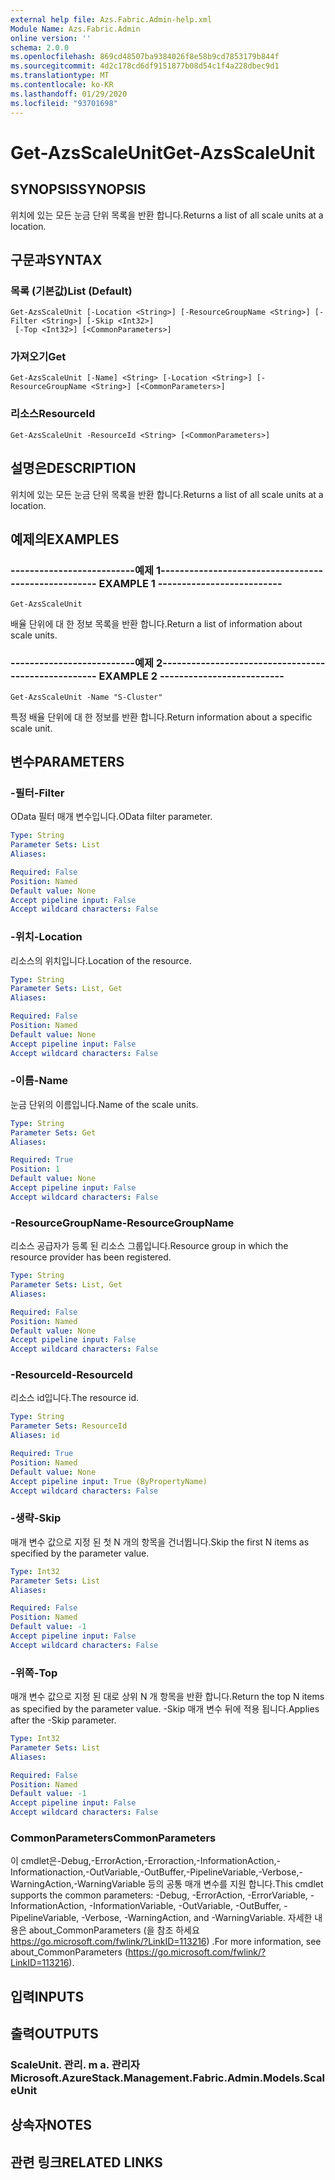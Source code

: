 ```yaml
---
external help file: Azs.Fabric.Admin-help.xml
Module Name: Azs.Fabric.Admin
online version: ''
schema: 2.0.0
ms.openlocfilehash: 869cd48507ba9384026f8e58b9cd7853179b844f
ms.sourcegitcommit: 4d2c178cd6df9151877b08d54c1f4a228dbec9d1
ms.translationtype: MT
ms.contentlocale: ko-KR
ms.lasthandoff: 01/29/2020
ms.locfileid: "93701698"
---
```

# <span data-ttu-id="b8593-101">Get-AzsScaleUnit</span><span class="sxs-lookup"><span data-stu-id="b8593-101">Get-AzsScaleUnit</span></span>

## <span data-ttu-id="b8593-102">SYNOPSIS</span><span class="sxs-lookup"><span data-stu-id="b8593-102">SYNOPSIS</span></span>
<span data-ttu-id="b8593-103">위치에 있는 모든 눈금 단위 목록을 반환 합니다.</span><span class="sxs-lookup"><span data-stu-id="b8593-103">Returns a list of all scale units at a location.</span></span>

## <span data-ttu-id="b8593-104">구문과</span><span class="sxs-lookup"><span data-stu-id="b8593-104">SYNTAX</span></span>

### <span data-ttu-id="b8593-105">목록 (기본값)</span><span class="sxs-lookup"><span data-stu-id="b8593-105">List (Default)</span></span>
```
Get-AzsScaleUnit [-Location <String>] [-ResourceGroupName <String>] [-Filter <String>] [-Skip <Int32>]
 [-Top <Int32>] [<CommonParameters>]
```

### <span data-ttu-id="b8593-106">가져오기</span><span class="sxs-lookup"><span data-stu-id="b8593-106">Get</span></span>
```
Get-AzsScaleUnit [-Name] <String> [-Location <String>] [-ResourceGroupName <String>] [<CommonParameters>]
```

### <span data-ttu-id="b8593-107">리소스</span><span class="sxs-lookup"><span data-stu-id="b8593-107">ResourceId</span></span>
```
Get-AzsScaleUnit -ResourceId <String> [<CommonParameters>]
```

## <span data-ttu-id="b8593-108">설명은</span><span class="sxs-lookup"><span data-stu-id="b8593-108">DESCRIPTION</span></span>
<span data-ttu-id="b8593-109">위치에 있는 모든 눈금 단위 목록을 반환 합니다.</span><span class="sxs-lookup"><span data-stu-id="b8593-109">Returns a list of all scale units at a location.</span></span>

## <span data-ttu-id="b8593-110">예제의</span><span class="sxs-lookup"><span data-stu-id="b8593-110">EXAMPLES</span></span>

### <span data-ttu-id="b8593-111">--------------------------예제 1--------------------------</span><span class="sxs-lookup"><span data-stu-id="b8593-111">-------------------------- EXAMPLE 1 --------------------------</span></span>
```
Get-AzsScaleUnit
```

<span data-ttu-id="b8593-112">배율 단위에 대 한 정보 목록을 반환 합니다.</span><span class="sxs-lookup"><span data-stu-id="b8593-112">Return a list of information about scale units.</span></span>

### <span data-ttu-id="b8593-113">--------------------------예제 2--------------------------</span><span class="sxs-lookup"><span data-stu-id="b8593-113">-------------------------- EXAMPLE 2 --------------------------</span></span>
```
Get-AzsScaleUnit -Name "S-Cluster"
```

<span data-ttu-id="b8593-114">특정 배율 단위에 대 한 정보를 반환 합니다.</span><span class="sxs-lookup"><span data-stu-id="b8593-114">Return information about a specific scale unit.</span></span>

## <span data-ttu-id="b8593-115">변수</span><span class="sxs-lookup"><span data-stu-id="b8593-115">PARAMETERS</span></span>

### <span data-ttu-id="b8593-116">-필터</span><span class="sxs-lookup"><span data-stu-id="b8593-116">-Filter</span></span>
<span data-ttu-id="b8593-117">OData 필터 매개 변수입니다.</span><span class="sxs-lookup"><span data-stu-id="b8593-117">OData filter parameter.</span></span>

```yaml
Type: String
Parameter Sets: List
Aliases: 

Required: False
Position: Named
Default value: None
Accept pipeline input: False
Accept wildcard characters: False
```

### <span data-ttu-id="b8593-118">-위치</span><span class="sxs-lookup"><span data-stu-id="b8593-118">-Location</span></span>
<span data-ttu-id="b8593-119">리소스의 위치입니다.</span><span class="sxs-lookup"><span data-stu-id="b8593-119">Location of the resource.</span></span>

```yaml
Type: String
Parameter Sets: List, Get
Aliases: 

Required: False
Position: Named
Default value: None
Accept pipeline input: False
Accept wildcard characters: False
```

### <span data-ttu-id="b8593-120">-이름</span><span class="sxs-lookup"><span data-stu-id="b8593-120">-Name</span></span>
<span data-ttu-id="b8593-121">눈금 단위의 이름입니다.</span><span class="sxs-lookup"><span data-stu-id="b8593-121">Name of the scale units.</span></span>

```yaml
Type: String
Parameter Sets: Get
Aliases: 

Required: True
Position: 1
Default value: None
Accept pipeline input: False
Accept wildcard characters: False
```

### <span data-ttu-id="b8593-122">-ResourceGroupName</span><span class="sxs-lookup"><span data-stu-id="b8593-122">-ResourceGroupName</span></span>
<span data-ttu-id="b8593-123">리소스 공급자가 등록 된 리소스 그룹입니다.</span><span class="sxs-lookup"><span data-stu-id="b8593-123">Resource group in which the resource provider has been registered.</span></span>

```yaml
Type: String
Parameter Sets: List, Get
Aliases: 

Required: False
Position: Named
Default value: None
Accept pipeline input: False
Accept wildcard characters: False
```

### <span data-ttu-id="b8593-124">-ResourceId</span><span class="sxs-lookup"><span data-stu-id="b8593-124">-ResourceId</span></span>
<span data-ttu-id="b8593-125">리소스 id입니다.</span><span class="sxs-lookup"><span data-stu-id="b8593-125">The resource id.</span></span>

```yaml
Type: String
Parameter Sets: ResourceId
Aliases: id

Required: True
Position: Named
Default value: None
Accept pipeline input: True (ByPropertyName)
Accept wildcard characters: False
```

### <span data-ttu-id="b8593-126">-생략</span><span class="sxs-lookup"><span data-stu-id="b8593-126">-Skip</span></span>
<span data-ttu-id="b8593-127">매개 변수 값으로 지정 된 첫 N 개의 항목을 건너뜁니다.</span><span class="sxs-lookup"><span data-stu-id="b8593-127">Skip the first N items as specified by the parameter value.</span></span>

```yaml
Type: Int32
Parameter Sets: List
Aliases: 

Required: False
Position: Named
Default value: -1
Accept pipeline input: False
Accept wildcard characters: False
```

### <span data-ttu-id="b8593-128">-위쪽</span><span class="sxs-lookup"><span data-stu-id="b8593-128">-Top</span></span>
<span data-ttu-id="b8593-129">매개 변수 값으로 지정 된 대로 상위 N 개 항목을 반환 합니다.</span><span class="sxs-lookup"><span data-stu-id="b8593-129">Return the top N items as specified by the parameter value.</span></span>
<span data-ttu-id="b8593-130">-Skip 매개 변수 뒤에 적용 됩니다.</span><span class="sxs-lookup"><span data-stu-id="b8593-130">Applies after the -Skip parameter.</span></span>

```yaml
Type: Int32
Parameter Sets: List
Aliases: 

Required: False
Position: Named
Default value: -1
Accept pipeline input: False
Accept wildcard characters: False
```

### <span data-ttu-id="b8593-131">CommonParameters</span><span class="sxs-lookup"><span data-stu-id="b8593-131">CommonParameters</span></span>
<span data-ttu-id="b8593-132">이 cmdlet은-Debug,-ErrorAction,-Erroraction,-InformationAction,-Informationaction,-OutVariable,-OutBuffer,-PipelineVariable,-Verbose,-WarningAction,-WarningVariable 등의 공통 매개 변수를 지원 합니다.</span><span class="sxs-lookup"><span data-stu-id="b8593-132">This cmdlet supports the common parameters: -Debug, -ErrorAction, -ErrorVariable, -InformationAction, -InformationVariable, -OutVariable, -OutBuffer, -PipelineVariable, -Verbose, -WarningAction, and -WarningVariable.</span></span> <span data-ttu-id="b8593-133">자세한 내용은 about_CommonParameters (을 참조 하세요 https://go.microsoft.com/fwlink/?LinkID=113216) .</span><span class="sxs-lookup"><span data-stu-id="b8593-133">For more information, see about_CommonParameters (https://go.microsoft.com/fwlink/?LinkID=113216).</span></span>

## <span data-ttu-id="b8593-134">입력</span><span class="sxs-lookup"><span data-stu-id="b8593-134">INPUTS</span></span>

## <span data-ttu-id="b8593-135">출력</span><span class="sxs-lookup"><span data-stu-id="b8593-135">OUTPUTS</span></span>

### <span data-ttu-id="b8593-136">ScaleUnit. 관리. m a. 관리자</span><span class="sxs-lookup"><span data-stu-id="b8593-136">Microsoft.AzureStack.Management.Fabric.Admin.Models.ScaleUnit</span></span>

## <span data-ttu-id="b8593-137">상속자</span><span class="sxs-lookup"><span data-stu-id="b8593-137">NOTES</span></span>

## <span data-ttu-id="b8593-138">관련 링크</span><span class="sxs-lookup"><span data-stu-id="b8593-138">RELATED LINKS</span></span>

